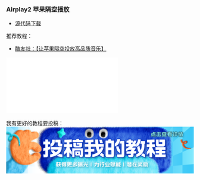 ### Airplay2 苹果隔空播放

* [源代码下载](https://github.com/mikebrady/shairport-sync)

推荐教程：

* [酷友社：【让苹果隔空投放高品质音乐】](https://www.bilibili.com/video/BV17t42187sy/?share_source=copy_web&vd_source=60661ff18afa37bbfca1f94f13563a45)

<iframe src="//player.bilibili.com/player.html?isOutside=true&aid=1801160204&bvid=BV17t42187sy&cid=1454370836&p=1&autoplay=0" scrolling="no" border="0" frameborder="no" framespacing="0" allowfullscreen="true"></iframe>

我有更好的教程要投稿：
[![image](./picture/post.png)](/zh/guide/istore/software/post-my-tutorial.html)

